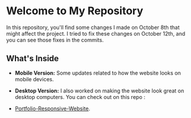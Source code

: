 # Welcome to My Repository

In this repository, you'll find some changes I made on October 8th that might affect the project. I tried to fix these changes on October 12th, and you can see those fixes in the commits.

## What's Inside

- **Mobile Version:** Some updates related to how the website looks on mobile devices.

- **Desktop Version:** I also worked on making the website look great on desktop computers. You can check out on this repo :
-  [Portfolio-Responsive-Website](https://github.com/fasih-dev/Portfolio-Responsive-Website).


